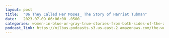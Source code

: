```yaml
---
layout: post
title:  "06 They Called Her Moses_ The Story of Harriet Tubman"
date:   2023-07-09 06:06:00 -0500
categories: women-in-blue-or-gray-true-stories-from-both-sides-of-the-american-civil-war
podcast_link: https://nilbus-podcasts.s3.us-east-2.amazonaws.com/the-well-trained-mind/Women%20in%20Blue%20or%20Gray%20-%20True%20Stories%20from%20Both%20Sides%20of%20the%20American%20Civil%20War/06%20They%20Called%20Her%20Moses_%20The%20Story%20of%20Harriet%20Tubman.mp3
---
```

